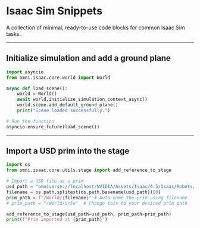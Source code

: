 # **Isaac Sim Snippets**

A collection of minimal, ready-to-use code blocks for common Isaac Sim tasks.

---

## **Initialize simulation and add a ground plane**

```python
import asyncio
from omni.isaac.core.world import World

async def load_scene():
    world = World()
    await world.initialize_simulation_context_async()
    world.scene.add_default_ground_plane()
    print("Scene loaded successfully.")

# Run the function
asyncio.ensure_future(load_scene())
```

---

## **Import a USD prim into the stage**

```python
import os
from omni.isaac.core.utils.stage import add_reference_to_stage

# Import a USD file as a prim
usd_path = "omniverse://localhost/NVIDIA/Assets/Isaac/4.5/Isaac/Robots/UniversalRobots/ur5e/ur5e.usd"  # Change this to your USD path
filename = os.path.splitext(os.path.basename(usd_path))[0]
prim_path = f"/World/{filename}" # Auto-name the prim using filename
# prim_path = "/World/ur5e"  # Change this to your desired prim path

add_reference_to_stage(usd_path=usd_path, prim_path=prim_path)
print(f"Prim imported at {prim_path}")
```
